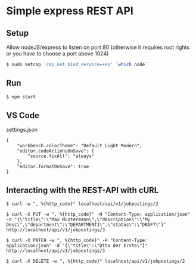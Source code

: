 # Simple express REST API

## Setup 

Allow nodeJS/express to listen on port 80 (otherwise it requires root rights or you have to choose a port above 1024)

```bash
$ sudo setcap 'cap_net_bind_service=+ep' `which node`
```

## Run

```bash
$ npm start
```


## VS Code

settings.json

```
{
    "workbench.colorTheme": "Default Light Modern",
    "editor.codeActionsOnSave": {
        "source.fixAll": "always"
    },
    "editor.formatOnSave": true
}
```

## Interacting with the REST-API with cURL
```
$ curl -w ", %{http_code}" localhost/api/v1/jobpostings/2

$ curl -X PUT -w ", %{http_code}" -H "Content-Type: application/json" -d "{\"title\":\"Max Mustermann\",\"description\":\"My Desc\",\"department\":\"DEPARTMENT1\",\"status\":\"DRAFT\"}" http://localhost/api/v1/jobpostings/3

$ curl -X PATCH -w ", %{http_code}" -H "Content-Type: application/json" -d "{\"title\":\"Otto der Erste\"}" http://localhost/api/v1/jobpostings/3

$ curl -X DELETE -w ", %{http_code}" localhost/api/v1/jobpostings/2
```
